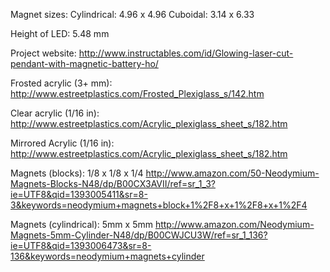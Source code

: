Magnet sizes:
Cylindrical: 4.96 x 4.96
Cuboidal: 3.14 x 6.33

Height of LED:  5.48 mm

Project website:
http://www.instructables.com/id/Glowing-laser-cut-pendant-with-magnetic-battery-ho/

Frosted acrylic (3+ mm):
http://www.estreetplastics.com/Frosted_Plexiglass_s/142.htm

Clear acrylic (1/16 in):
http://www.estreetplastics.com/Acrylic_plexiglass_sheet_s/182.htm

Mirrored Acrylic (1/16 in):
http://www.estreetplastics.com/Acrylic_plexiglass_sheet_s/182.htm

Magnets (blocks):
1/8 x 1/8 x 1/4
http://www.amazon.com/50-Neodymium-Magnets-Blocks-N48/dp/B00CX3AVII/ref=sr_1_3?ie=UTF8&qid=1393005411&sr=8-3&keywords=neodymium+magnets+block+1%2F8+x+1%2F8+x+1%2F4

Magnets (cylindrical):
5mm x 5mm
http://www.amazon.com/Neodymium-Magnets-5mm-Cylinder-N48/dp/B00CWJCU3W/ref=sr_1_136?ie=UTF8&qid=1393006473&sr=8-136&keywords=neodymium+magnets+cylinder

